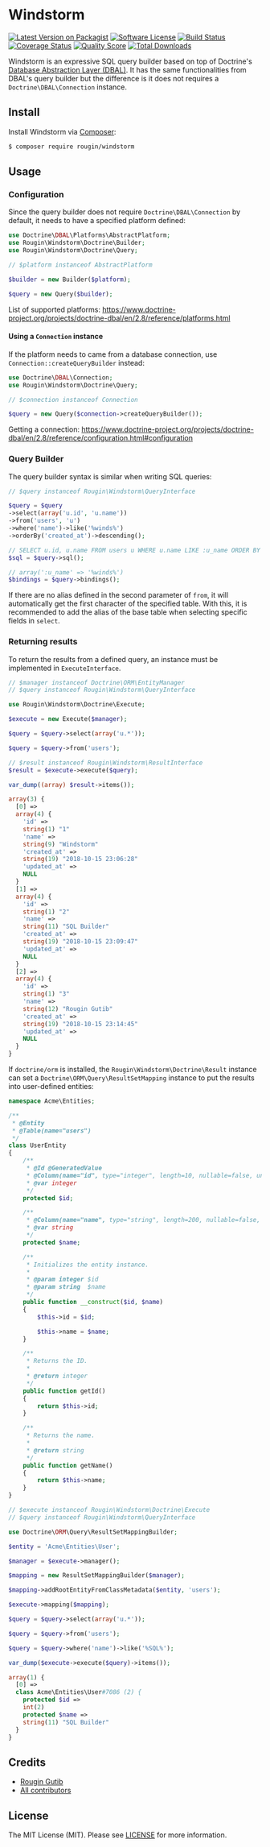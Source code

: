 # Windstorm

[![Latest Version on Packagist][ico-version]][link-packagist]
[![Software License][ico-license]][link-license]
[![Build Status][ico-travis]][link-travis]
[![Coverage Status][ico-scrutinizer]][link-scrutinizer]
[![Quality Score][ico-code-quality]][link-code-quality]
[![Total Downloads][ico-downloads]][link-downloads]

Windstorm is an expressive SQL query builder based on top of Doctrine's [Database Abstraction Layer (DBAL)](https://www.doctrine-project.org/projects/dbal.html). It has the same functionalities from DBAL's query builder but the difference is it does not requires a `Doctrine\DBAL\Connection` instance.

## Install

Install Windstorm via [Composer](https://getcomposer.org):

``` bash
$ composer require rougin/windstorm
```

## Usage

### Configuration

Since the query builder does not require `Doctrine\DBAL\Connection` by default, it needs to have a specified platform defined:

``` php
use Doctrine\DBAL\Platforms\AbstractPlatform;
use Rougin\Windstorm\Doctrine\Builder;
use Rougin\Windstorm\Doctrine\Query;

// $platform instanceof AbstractPlatform

$builder = new Builder($platform);

$query = new Query($builder);
```

List of supported platforms: https://www.doctrine-project.org/projects/doctrine-dbal/en/2.8/reference/platforms.html

#### Using a `Connection` instance

If the platform needs to came from a database connection, use `Connection::createQueryBuilder` instead:

``` php
use Doctrine\DBAL\Connection;
use Rougin\Windstorm\Doctrine\Query;

// $connection instanceof Connection

$query = new Query($connection->createQueryBuilder());
```

Getting a connection: https://www.doctrine-project.org/projects/doctrine-dbal/en/2.8/reference/configuration.html#configuration

### Query Builder

The query builder syntax is similar when writing SQL queries:

``` php
// $query instanceof Rougin\Windstorm\QueryInterface

$query = $query
->select(array('u.id', 'u.name'))
->from('users', 'u')
->where('name')->like('%winds%')
->orderBy('created_at')->descending();

// SELECT u.id, u.name FROM users u WHERE u.name LIKE :u_name ORDER BY u.created_at DESC
$sql = $query->sql();

// array(':u_name' => '%winds%')
$bindings = $query->bindings();
```

If there are no alias defined in the second parameter of `from`, it will automatically get the first character of the specified table. With this, it is recommended to add the alias of the base table when selecting specific fields in `select`.

### Returning results

To return the results from a defined query, an instance must be implemented in `ExecuteInterface`.

``` php
// $manager instanceof Doctrine\ORM\EntityManager
// $query instanceof Rougin\Windstorm\QueryInterface

use Rougin\Windstorm\Doctrine\Execute;

$execute = new Execute($manager);

$query = $query->select(array('u.*'));

$query = $query->from('users');

// $result instanceof Rougin\Windstorm\ResultInterface
$result = $execute->execute($query);

var_dump((array) $result->items());
```

``` php
array(3) {
  [0] =>
  array(4) {
    'id' =>
    string(1) "1"
    'name' =>
    string(9) "Windstorm"
    'created_at' =>
    string(19) "2018-10-15 23:06:28"
    'updated_at' =>
    NULL
  }
  [1] =>
  array(4) {
    'id' =>
    string(1) "2"
    'name' =>
    string(11) "SQL Builder"
    'created_at' =>
    string(19) "2018-10-15 23:09:47"
    'updated_at' =>
    NULL
  }
  [2] =>
  array(4) {
    'id' =>
    string(1) "3"
    'name' =>
    string(12) "Rougin Gutib"
    'created_at' =>
    string(19) "2018-10-15 23:14:45"
    'updated_at' =>
    NULL
  }
}
```

If `doctrine/orm` is installed, the `Rougin\Windstorm\Doctrine\Result` instance can set a `Doctrine\ORM\Query\ResultSetMapping` instance to put the results into user-defined entities:

``` php
namespace Acme\Entities;

/**
 * @Entity
 * @Table(name="users")
 */
class UserEntity
{
    /**
     * @Id @GeneratedValue
     * @Column(name="id", type="integer", length=10, nullable=false, unique=false)
     * @var integer
     */
    protected $id;

    /**
     * @Column(name="name", type="string", length=200, nullable=false, unique=false)
     * @var string
     */
    protected $name;

    /**
     * Initializes the entity instance.
     *
     * @param integer $id
     * @param string  $name
     */
    public function __construct($id, $name)
    {
        $this->id = $id;

        $this->name = $name;
    }

    /**
     * Returns the ID.
     *
     * @return integer
     */
    public function getId()
    {
        return $this->id;
    }

    /**
     * Returns the name.
     *
     * @return string
     */
    public function getName()
    {
        return $this->name;
    }
}
```

``` php
// $execute instanceof Rougin\Windstorm\Doctrine\Execute
// $query instanceof Rougin\Windstorm\QueryInterface

use Doctrine\ORM\Query\ResultSetMappingBuilder;

$entity = 'Acme\Entities\User';

$manager = $execute->manager();

$mapping = new ResultSetMappingBuilder($manager);

$mapping->addRootEntityFromClassMetadata($entity, 'users');

$execute->mapping($mapping);

$query = $query->select(array('u.*'));

$query = $query->from('users');

$query = $query->where('name')->like('%SQL%');

var_dump($execute->execute($query)->items());
```

``` php
array(1) {
  [0] =>
  class Acme\Entities\User#7086 (2) {
    protected $id =>
    int(2)
    protected $name =>
    string(11) "SQL Builder"
  }
}
```

## Credits

- [Rougin Gutib][link-author]
- [All contributors][link-contributors]

## License

The MIT License (MIT). Please see [LICENSE][link-license] for more information.

[ico-version]: https://img.shields.io/packagist/v/rougin/windstorm.svg?style=flat-square
[ico-license]: https://img.shields.io/badge/license-MIT-brightgreen.svg?style=flat-square
[ico-travis]: https://img.shields.io/travis/rougin/windstorm/master.svg?style=flat-square
[ico-scrutinizer]: https://img.shields.io/scrutinizer/coverage/g/rougin/windstorm.svg?style=flat-square
[ico-code-quality]: https://img.shields.io/scrutinizer/g/rougin/windstorm.svg?style=flat-square
[ico-downloads]: https://img.shields.io/packagist/dt/rougin/windstorm.svg?style=flat-square

[link-author]: https://rougin.github.io
[link-changelog]: https://github.com/rougin/windstorm/blob/master/CHANGELOG.md
[link-code-quality]: https://scrutinizer-ci.com/g/rougin/windstorm
[link-contributors]: https://github.com/rougin/windstorm/contributors
[link-downloads]: https://packagist.org/packages/rougin/windstorm
[link-license]: https://github.com/rougin/windstorm/blob/master/LICENSE.md
[link-packagist]: https://packagist.org/packages/rougin/windstorm
[link-scrutinizer]: https://scrutinizer-ci.com/g/rougin/windstorm/code-structure
[link-travis]: https://travis-ci.org/rougin/windstorm
